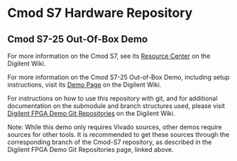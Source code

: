 # Cmod S7 Hardware Repository

## Cmod S7-25 Out-Of-Box Demo

For more information on the Cmod S7, see its [Resource Center](https://reference.digilentinc.com/reference/programmable-logic/cmod-s7/start) on the Digilent Wiki.

For more information on the Cmod S7-25 Out-of-Box Demo, including setup instructions, visit its [Demo Page](https://reference.digilentinc.com/reference/programmable-logic/cmod-s7/oob-demo/staging) on the Digilent Wiki.

For instructions on how to use this repository with git, and for additional documentation on the submodule and branch structures used, please visit [Digilent FPGA Demo Git Repositories](https://reference.digilentinc.com/reference/programmable-logic/documents/git) on the Digilent Wiki.

Note: While this demo only requires Vivado sources, other demos require sources for other tools. It is recommended to get these sources through the corresponding branch of the Cmod-S7 repository, as described in the Digilent FPGA Demo Git Repositories page, linked above.